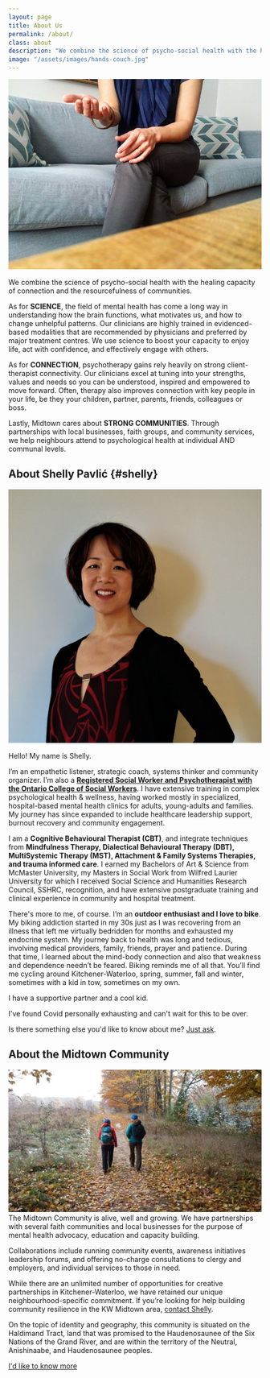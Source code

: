 ```yaml
---
layout: page
title: About Us
permalink: /about/
class: about
description: "We combine the science of psycho-social health with the healing capacity of connection and the resourcefulness of communities."
image: "/assets/images/hands-couch.jpg"
---
```


<img src="/assets/images/hands-couch.jpg" alt="" class="image-float float-right">

We combine the science of psycho-social health with the healing capacity of connection and the resourcefulness of communities.

As for **SCIENCE**, the field of mental health has come a long way in understanding how the brain functions, what motivates us, and how to change unhelpful patterns. Our clinicians are highly trained in evidenced-based modalities that are recommended by physicians and preferred by major treatment centres. We use science to boost your capacity to enjoy life, act with confidence, and effectively engage with others.

As for **CONNECTION**, psychotherapy gains rely heavily on strong client-therapist connectivity. Our clinicians excel at tuning into your strengths, values and needs so you can be understood, inspired and empowered to move forward. Often, therapy also improves connection with key people in your life, be they your children, partner, parents, friends, colleagues or boss.

Lastly, Midtown cares about **STRONG COMMUNITIES**. Through partnerships with local businesses, faith groups, and community services, we help neighbours attend to psychological health at individual AND communal levels.

## About Shelly Pavlić {#shelly}

<img src="/assets/images/shelly-1.jpg" alt="" class="image-float float-left">

Hello! My name is Shelly. 

I’m an empathetic listener, strategic coach, systems thinker and community organizer. I’m also a **[Registered Social Worker and Psychotherapist with the Ontario College of Social Workers](https://www.ocswssw.org/)**. I have extensive training in complex psychological health & wellness, having worked mostly in specialized, hospital-based mental health clinics for adults, young-adults and families. My journey has since expanded to include healthcare leadership support, burnout recovery and community engagement.

I am a **Cognitive Behavioural Therapist (CBT)**, and integrate techniques from **Mindfulness Therapy, Dialectical Behavioural Therapy (DBT), MultiSystemic Therapy (MST), Attachment & Family Systems Therapies, and trauma informed care**. I earned my Bachelors of Art & Science from McMaster University, my Masters in Social Work from Wilfred Laurier University for which I received Social Science and Humanities Research Council, SSHRC, recognition, and have extensive postgraduate training and clinical experience in community and hospital treatment. 

There's more to me, of course. I’m an **outdoor enthusiast and I love to bike**. My biking addiction started in my 30s just as I was recovering from an illness that left me virtually bedridden for months and exhausted my endocrine system. My journey back to health was long and tedious, involving medical providers, family, friends, prayer and patience. During that time, I learned about the mind-body connection and also that weakness and dependence needn’t be feared. Biking reminds me of all that. You’ll find me cycling around Kitchener-Waterloo, spring, summer, fall and winter, sometimes with a kid in tow, sometimes on my own.

I have a supportive partner and a cool kid. 

I've found Covid personally exhausting and can't wait for this to be over. 

Is there something else you'd like to know about me? [Just ask](mailto:shelly@midtowncounselling.ca).

## About the Midtown Community

<img src="/assets/images/hiking.jpg" alt="" class="image-float float-right"> The Midtown Community is alive, well and growing. We have partnerships with several faith communities and local businesses for the purpose of mental health advocacy, education and capacity building. 

Collaborations include running community events, awareness initiatives leadership forums, and offering no-charge consultations to clergy and employers, and individual services to those in need.

While there are an unlimited number of opportunities for creative partnerships in Kitchener-Waterloo, we have retained our unique neighbourhood-specific commitment. If you’re looking for help building community resilience in the KW Midtown area, [contact Shelly](mailto:shelly@midtowncounselling.ca).

On the topic of identity and geography, this community is situated on the Haldimand Tract, land that was promised to the Haudenosaunee of the Six Nations of the Grand River, and are within the territory of the Neutral, Anishinaabe, and Haudenosaunee peoples.

<div class="callout-link"><a class="link-button" href="/contact/">I'd like to know more</a></div>